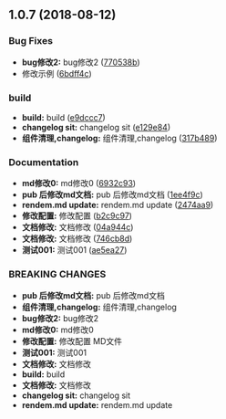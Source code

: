 <a name="1.0.7"></a>
## 1.0.7 (2018-08-12)


### Bug Fixes

* **bug修改2:** bug修改2 ([770538b](https://github.com/tinper-bee/bee-tooltip/commit/770538b))
* 修改示例 ([6bdff4c](https://github.com/tinper-bee/bee-tooltip/commit/6bdff4c))


### build

* **build:** build ([e9dccc7](https://github.com/tinper-bee/bee-tooltip/commit/e9dccc7))
* **changelog sit:** changelog sit ([e129e84](https://github.com/tinper-bee/bee-tooltip/commit/e129e84))
* **组件清理,changelog:** 组件清理,changelog ([317b489](https://github.com/tinper-bee/bee-tooltip/commit/317b489))


### Documentation

* **md修改0:** md修改0 ([6932c93](https://github.com/tinper-bee/bee-tooltip/commit/6932c93))
* **pub 后修改md文档:** pub 后修改md文档 ([1ee4f9c](https://github.com/tinper-bee/bee-tooltip/commit/1ee4f9c))
* **rendem.md update:** rendem.md update ([2474aa9](https://github.com/tinper-bee/bee-tooltip/commit/2474aa9))
* **修改配置:** 修改配置 ([b2c9c97](https://github.com/tinper-bee/bee-tooltip/commit/b2c9c97))
* **文档修改:** 文档修改 ([04a944c](https://github.com/tinper-bee/bee-tooltip/commit/04a944c))
* **文档修改:** 文档修改 ([746cb8d](https://github.com/tinper-bee/bee-tooltip/commit/746cb8d))
* **测试001:** 测试001 ([ae5ea27](https://github.com/tinper-bee/bee-tooltip/commit/ae5ea27))


### BREAKING CHANGES

* **pub 后修改md文档:** pub 后修改md文档
* **组件清理,changelog:** 组件清理,changelog
* **bug修改2:** bug修改2
* **md修改0:** md修改0
* **修改配置:** 修改配置 MD文件
* **测试001:** 测试001
* **文档修改:** 文档修改
* **build:** build
* **文档修改:** 文档修改
* **changelog sit:** changelog sit
* **rendem.md update:** rendem.md update



